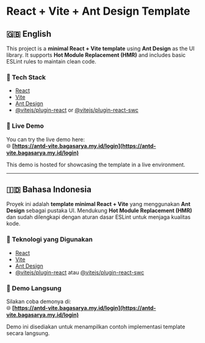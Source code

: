 # React + Vite + Ant Design Template

## 🇬🇧 English

This project is a **minimal React + Vite template** using **Ant Design** as the UI library. It supports **Hot Module Replacement (HMR)** and includes basic ESLint rules to maintain clean code.

### 🔧 Tech Stack

- [React](https://react.dev/)
- [Vite](https://vitejs.dev/)
- [Ant Design](https://ant.design/)
- [@vitejs/plugin-react](https://github.com/vitejs/vite-plugin-react) or [@vitejs/plugin-react-swc](https://github.com/vitejs/vite-plugin-react-swc)

### 🚀 Live Demo

You can try the live demo here:  
🌐 **[https://antd-vite.bagasarya.my.id/login](https://antd-vite.bagasarya.my.id/login)**

This demo is hosted for showcasing the template in a live environment.

---

## 🇮🇩 Bahasa Indonesia

Proyek ini adalah **template minimal React + Vite** yang menggunakan **Ant Design** sebagai pustaka UI. Mendukung **Hot Module Replacement (HMR)** dan sudah dilengkapi dengan aturan dasar ESLint untuk menjaga kualitas kode.

### 🔧 Teknologi yang Digunakan

- [React](https://react.dev/)
- [Vite](https://vitejs.dev/)
- [Ant Design](https://ant.design/)
- [@vitejs/plugin-react](https://github.com/vitejs/vite-plugin-react) atau [@vitejs/plugin-react-swc](https://github.com/vitejs/vite-plugin-react-swc)

### 🚀 Demo Langsung

Silakan coba demonya di:  
🌐 **[https://antd-vite.bagasarya.my.id/login](https://antd-vite.bagasarya.my.id/login)**

Demo ini disediakan untuk menampilkan contoh implementasi template secara langsung.
